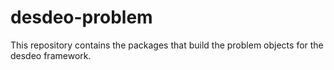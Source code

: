 # desdeo-problem

This repository contains the packages that build the problem objects for the desdeo 
framework.